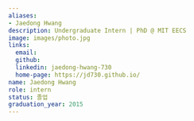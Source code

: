 ```yaml
---
aliases:
- Jaedong Hwang
description: Undergraduate Intern | PhD @ MIT EECS
image: images/photo.jpg
links:
  email: 
  github: 
  linkedin: jaedong-hwang-730
  home-page: https://jd730.github.io/ 
name: Jaedong Hwang
role: intern
status: 졸업
graduation_year: 2015
---
```


